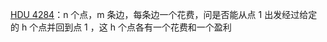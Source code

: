 [HDU 4284](https://github.com/Hapoa/Accepted/blob/master/14%20-%20dfs%26bfs/001%20-%20HDU%204284.md)：n 个点，m 条边，每条边一个花费，问是否能从点 1 出发经过给定的 h 个点并回到点 1 ，这 h 个点各有一个花费和一个盈利






















